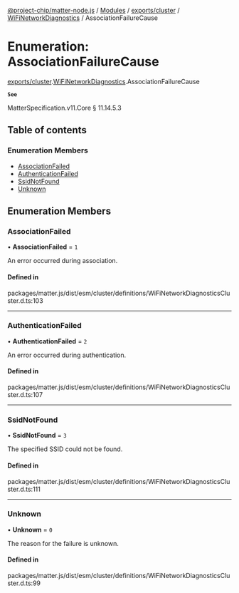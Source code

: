 [@project-chip/matter-node.js](../README.md) / [Modules](../modules.md) / [exports/cluster](../modules/exports_cluster.md) / [WiFiNetworkDiagnostics](../modules/exports_cluster.WiFiNetworkDiagnostics.md) / AssociationFailureCause

# Enumeration: AssociationFailureCause

[exports/cluster](../modules/exports_cluster.md).[WiFiNetworkDiagnostics](../modules/exports_cluster.WiFiNetworkDiagnostics.md).AssociationFailureCause

**`See`**

MatterSpecification.v11.Core § 11.14.5.3

## Table of contents

### Enumeration Members

- [AssociationFailed](exports_cluster.WiFiNetworkDiagnostics.AssociationFailureCause.md#associationfailed)
- [AuthenticationFailed](exports_cluster.WiFiNetworkDiagnostics.AssociationFailureCause.md#authenticationfailed)
- [SsidNotFound](exports_cluster.WiFiNetworkDiagnostics.AssociationFailureCause.md#ssidnotfound)
- [Unknown](exports_cluster.WiFiNetworkDiagnostics.AssociationFailureCause.md#unknown)

## Enumeration Members

### AssociationFailed

• **AssociationFailed** = ``1``

An error occurred during association.

#### Defined in

packages/matter.js/dist/esm/cluster/definitions/WiFiNetworkDiagnosticsCluster.d.ts:103

___

### AuthenticationFailed

• **AuthenticationFailed** = ``2``

An error occurred during authentication.

#### Defined in

packages/matter.js/dist/esm/cluster/definitions/WiFiNetworkDiagnosticsCluster.d.ts:107

___

### SsidNotFound

• **SsidNotFound** = ``3``

The specified SSID could not be found.

#### Defined in

packages/matter.js/dist/esm/cluster/definitions/WiFiNetworkDiagnosticsCluster.d.ts:111

___

### Unknown

• **Unknown** = ``0``

The reason for the failure is unknown.

#### Defined in

packages/matter.js/dist/esm/cluster/definitions/WiFiNetworkDiagnosticsCluster.d.ts:99

